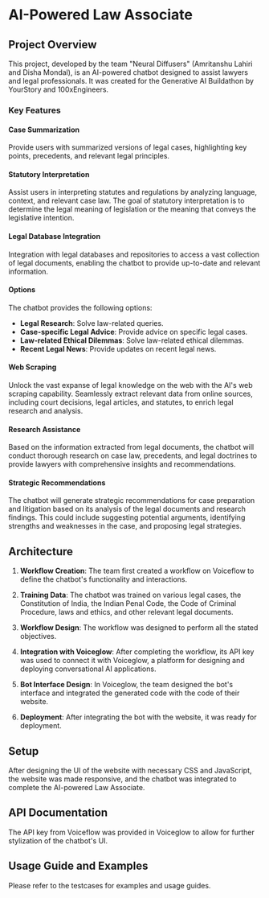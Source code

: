 # AI-Powered Law Associate

## Project Overview

This project, developed by the team "Neural Diffusers" (Amritanshu Lahiri and Disha Mondal), is an AI-powered chatbot designed to assist lawyers and legal professionals. It was created for the Generative AI Buildathon by YourStory and 100xEngineers.

### Key Features

#### Case Summarization
Provide users with summarized versions of legal cases, highlighting key points, precedents, and relevant legal principles.

#### Statutory Interpretation
Assist users in interpreting statutes and regulations by analyzing language, context, and relevant case law. The goal of statutory interpretation is to determine the legal meaning of legislation or the meaning that conveys the legislative intention.

#### Legal Database Integration
Integration with legal databases and repositories to access a vast collection of legal documents, enabling the chatbot to provide up-to-date and relevant information.

#### Options
The chatbot provides the following options:

- **Legal Research**: Solve law-related queries.
- **Case-specific Legal Advice**: Provide advice on specific legal cases.
- **Law-related Ethical Dilemmas**: Solve law-related ethical dilemmas.
- **Recent Legal News**: Provide updates on recent legal news.

#### Web Scraping
Unlock the vast expanse of legal knowledge on the web with the AI's web scraping capability. Seamlessly extract relevant data from online sources, including court decisions, legal articles, and statutes, to enrich legal research and analysis.

#### Research Assistance
Based on the information extracted from legal documents, the chatbot will conduct thorough research on case law, precedents, and legal doctrines to provide lawyers with comprehensive insights and recommendations.

#### Strategic Recommendations
The chatbot will generate strategic recommendations for case preparation and litigation based on its analysis of the legal documents and research findings. This could include suggesting potential arguments, identifying strengths and weaknesses in the case, and proposing legal strategies.

## Architecture

1. **Workflow Creation**: The team first created a workflow on Voiceflow to define the chatbot's functionality and interactions.

2. **Training Data**: The chatbot was trained on various legal cases, the Constitution of India, the Indian Penal Code, the Code of Criminal Procedure, laws and ethics, and other relevant legal documents.

3. **Workflow Design**: The workflow was designed to perform all the stated objectives.

4. **Integration with Voiceglow**: After completing the workflow, its API key was used to connect it with Voiceglow, a platform for designing and deploying conversational AI applications.

5. **Bot Interface Design**: In Voiceglow, the team designed the bot's interface and integrated the generated code with the code of their website.

6. **Deployment**: After integrating the bot with the website, it was ready for deployment.

## Setup

After designing the UI of the website with necessary CSS and JavaScript, the website was made responsive, and the chatbot was integrated to complete the AI-powered Law Associate.

## API Documentation

The API key from Voiceflow was provided in Voiceglow to allow for further stylization of the chatbot's UI.

## Usage Guide and Examples

Please refer to the testcases for examples and usage guides.

